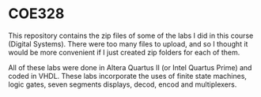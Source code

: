 # COE328
This repository contains the zip files of some of the labs I did in this course (Digital Systems).
There were too many files to upload, and so I thought it would be more convenient if I just created zip folders for each of them.

All of these labs were done in Altera Quartus II (or Intel Quartus Prime) and coded in VHDL.
These labs incorporate the uses of finite state machines, logic gates, seven segments displays, decod, encod and multiplexers.
